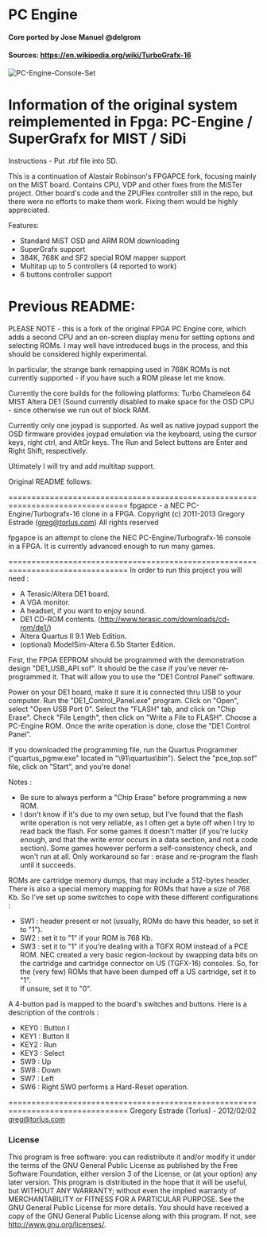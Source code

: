 # PC Engine

#### Core ported by Jose Manuel @delgrom
#### Sources: https://en.wikipedia.org/wiki/TurboGrafx-16

![PC-Engine-Console-Set](https://user-images.githubusercontent.com/31018768/115451325-56444c80-a21d-11eb-8460-9d41820d70bf.jpg)


Information of the original system reimplemented in Fpga: 
  PC-Engine / SuperGrafx for MIST / SiDi
  ================
  Instructions - Put .rbf file into SD.

This is a continuation of Alastair Robinson's FPGAPCE fork, focusing mainly
on the MiST board. Contains CPU, VDP and other fixes from the MiSTer project.
Other board's code and the ZPUFlex controller still in the repo, but there
were no efforts to make them work. Fixing them would be highly appreciated.

Features:

- Standard MiST OSD and ARM ROM downloading
- SuperGrafx support
- 384K, 768K and SF2 special ROM mapper support
- Multitap up to 5 controllers (4 reported to work)
- 6 buttons controller support

Previous README:
================

PLEASE NOTE - this is a fork of the original FPGA PC Engine core, which adds
a second CPU and an on-screen display menu for setting options and selecting
ROMs.  I may well have introduced bugs in the process, and this should be
considered highly experimental.

In particular, the strange bank remapping used in 768K ROMs is not currently
supported - if you have such a ROM please let me know.

Currently the core builds for the following platforms:
Turbo Chameleon 64
MIST
Altera DE1 (Sound currently disabled to make space for the OSD CPU - since
otherwise we run out of block RAM.

Currently only one joypad is supported.  As well as native joypad support
the OSD firmware provides joypad emulation via the keyboard, using the
cursor keys, right ctrl, and AltGr keys.
The Run and Select buttons are Enter and Right Shift, respectively.

Ultimately I will try and add multitap support.

Original README follows:

================================================================================
fpgapce - a NEC PC-Engine/Turbografx-16 clone in a FPGA.
Copyright (c) 2011-2013 Gregory Estrade (greg@torlus.com)
All rights reserved

fpgapce is an attempt to clone the NEC PC-Engine/Turbografx-16 console in a FPGA.
It is currently advanced enough to run many games.

================================================================================
In order to run this project you will need :
- A Terasic/Altera DE1 board.
- A VGA monitor.
- A headset, if you want to enjoy sound.
- DE1 CD-ROM contents. (http://www.terasic.com/downloads/cd-rom/de1/)
- Altera Quartus II 9.1 Web Edition.
- (optional) ModelSim-Altera 6.5b Starter Edition.

First, the FPGA EEPROM should be programmed with the demonstration design
"DE1_USB_API.sof". It should be the case if you've never re-programmed it.
That will allow you to use the "DE1 Control Panel" software.

Power on your DE1 board, make it sure it is connected thru USB to your computer.
Run the "DE1_Control_Panel.exe" program.
Click on "Open", select "Open USB Port 0".
Select the "FLASH" tab, and click on "Chip Erase".
Check "File Length", then click on "Write a File to FLASH".
Choose a PC-Engine ROM.
Once the write operation is done, close the "DE1 Control Panel".

If you downloaded the programming file, run the Quartus Programmer
("quartus_pgmw.exe" located in "<altera root directory>\91\quartus\bin").
Select the "pce_top.sof" file, click on "Start", and you're done!

Notes : 
- Be sure to always perform a "Chip Erase" before programming a new ROM.
- I don't know if it's due to my own setup, but I've found that the flash write
  operation is not very reliable, as I often get a byte off when I try to read
  back the flash. For some games it doesn't matter (if you're lucky enough, and
  that the write error occurs in a data section, and not a code section).
  Some games however perform a self-consistency check, and won't run at all.
  Only workaround so far : erase and re-program the flash until it succeeds.

ROMs are cartridge memory dumps, that may include a 512-bytes header.
There is also a special memory mapping for ROMs that have a size of 768 Kb.
So I've set up some switches to cope with these different configurations :
- SW1 : header present or not (usually, ROMs do have this header, so set it to "1").
- SW2 : set it to "1" if your ROM is 768 Kb.
- SW3 : set it to "1" if you're dealing with a TGFX ROM instead of a PCE ROM.
  NEC created a very basic region-lockout by swapping data bits on the cartridge
  and cartridge connector on US (TGFX-16) consoles.
  So, for the (very few) ROMs that have been dumped off a US cartridge, set it to "1".  
  If unsure, set it to "0".

A 4-button pad is mapped to the board's switches and buttons.
Here is a description of the controls :
- KEY0 : Button I
- KEY1 : Button II
- KEY2 : Run
- KEY3 : Select
- SW9 : Up
- SW8 : Down
- SW7 : Left
- SW6 : Right
SW0 performs a Hard-Reset operation.

================================================================================
Gregory Estrade (Torlus) - 2012/02/02
greg@torlus.com

### License


This program is free software: you can redistribute it and/or modify it under the terms of the GNU General Public License as published by the Free Software Foundation, either version 3 of the License, or (at your option) any later version.
This program is distributed in the hope that it will be useful, but WITHOUT ANY WARRANTY; without even the implied warranty of MERCHANTABILITY or FITNESS FOR A PARTICULAR PURPOSE. See the GNU General Public License for more details.
You should have received a copy of the GNU General Public License along with this program. If not, see http://www.gnu.org/licenses/.
